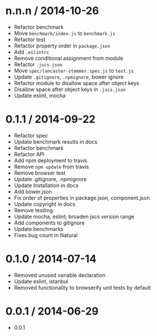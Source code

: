 
n.n.n / 2014-10-26
==================

 * Refactor benchmark
 * Move `benchmark/index.js` to `benchmark.js`
 * Refactor test
 * Refactor property order in `package.json`
 * Add `.eslintrc`
 * Remove conditional assignment from module
 * Refactor `.jscs.json`
 * Move `spec/lancaster-stemmer.spec.js` to `test.js`
 * Update `.gitignore`, `.npmignore`, bower ignore
 * Refactor module to disallow space after object keys
 * Disallow space after object keys in `.jscs.json`
 * Update eslint, mocha

0.1.1 / 2014-09-22
==================

 * Refactor spec
 * Update benchmark results in docs
 * Refactor benchmark
 * Refactor API
 * Add npm deployment to travis
 * Remove `npm update` from travis
 * Remove browser test
 * Update .gitignore, .npmignore
 * Update Installation in docs
 * Add bower.json
 * Fix order of properties in package.json, component.json
 * Update copyright in docs
 * Remove testling
 * Update mocha, eslint; broaden jscs version range
 * Add components to gitignore
 * Update benchmarks
 * Fixes bug count in Natural

0.1.0 / 2014-07-14
==================

 * Removed unused variable declaration
 * Update eslint, istanbul
 * Removed functionality to browserify unit tests by default

0.0.1 / 2014-06-29
==================

 * 0.0.1
